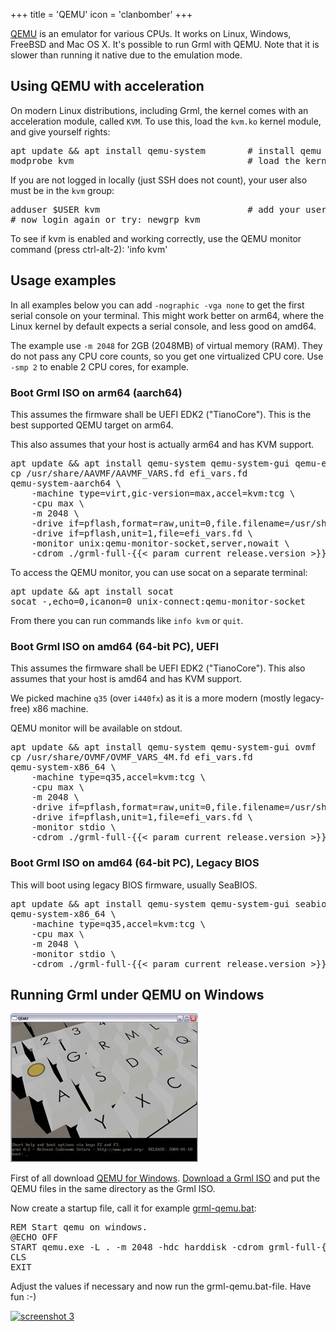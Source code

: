 +++
title = 'QEMU'
icon = 'clanbomber'
+++

[QEMU](https://www.qemu.org/) is an emulator for various CPUs.
It works on Linux, Windows, FreeBSD and Mac OS X.
It's possible to run Grml with QEMU.
Note that it is slower than running it native due to the emulation mode.

## Using QEMU with acceleration

On modern Linux distributions, including Grml, the kernel comes with an acceleration module, called `KVM`.
To use this, load the `kvm.ko` kernel module, and give yourself rights:

<pre class="rahmen">
apt update && apt install qemu-system        # install qemu
modprobe kvm                                 # load the kernel module
</pre>

If you are not logged in locally (just SSH does not count), your user also must be in the `kvm` group:
<pre class="rahmen">
adduser $USER kvm                            # add your user to kvm group
# now login again or try: newgrp kvm
</pre>


To see if kvm is enabled and working correctly, use the QEMU monitor command (press ctrl-alt-2): 'info kvm'

## Usage examples

In all examples below you can add `-nographic -vga none` to get the first serial console on your terminal.
This might work better on arm64, where the Linux kernel by default expects a serial console, and less good on amd64.

The example use `-m 2048` for 2GB (2048MB) of virtual memory (RAM).
They do not pass any CPU core counts, so you get one virtualized CPU core.
Use `-smp 2` to enable 2 CPU cores, for example.

### Boot Grml ISO on arm64 (aarch64)

This assumes the firmware shall be UEFI EDK2 ("TianoCore").
This is the best supported QEMU target on arm64.

This also assumes that your host is actually arm64 and has KVM support.

<pre class="rahmen">
apt update && apt install qemu-system qemu-system-gui qemu-efi-aarch64
cp /usr/share/AAVMF/AAVMF_VARS.fd efi_vars.fd
qemu-system-aarch64 \
    -machine type=virt,gic-version=max,accel=kvm:tcg \
    -cpu max \
    -m 2048 \
    -drive if=pflash,format=raw,unit=0,file.filename=/usr/share/AAVMF/AAVMF_CODE.no-secboot.fd,file.locking=off,readonly=on \
    -drive if=pflash,unit=1,file=efi_vars.fd \
    -monitor unix:qemu-monitor-socket,server,nowait \
    -cdrom ./grml-full-{{< param current_release.version >}}-arm64.iso
</pre>

To access the QEMU monitor, you can use socat on a separate terminal:

<pre class="rahmen">
apt update && apt install socat
socat -,echo=0,icanon=0 unix-connect:qemu-monitor-socket
</pre>

From there you can run commands like `info kvm` or `quit`.

### Boot Grml ISO on amd64 (64-bit PC), UEFI

This assumes the firmware shall be UEFI EDK2 ("TianoCore").
This also assumes that your host is amd64 and has KVM support.

We picked machine `q35` (over `i440fx`) as it is a more modern (mostly legacy-free) x86 machine.

QEMU monitor will be available on stdout.

<pre class="rahmen">
apt update && apt install qemu-system qemu-system-gui ovmf
cp /usr/share/OVMF/OVMF_VARS_4M.fd efi_vars.fd
qemu-system-x86_64 \
    -machine type=q35,accel=kvm:tcg \
    -cpu max \
    -m 2048 \
    -drive if=pflash,format=raw,unit=0,file.filename=/usr/share/OVMF/OVMF_CODE_4M.fd,file.locking=off,readonly=on \
    -drive if=pflash,unit=1,file=efi_vars.fd \
    -monitor stdio \
    -cdrom ./grml-full-{{< param current_release.version >}}-amd64.iso
</pre>

### Boot Grml ISO on amd64 (64-bit PC), Legacy BIOS

This will boot using legacy BIOS firmware, usually SeaBIOS.

<pre class="rahmen">
apt update && apt install qemu-system qemu-system-gui seabios
qemu-system-x86_64 \
    -machine type=q35,accel=kvm:tcg \
    -cpu max \
    -m 2048 \
    -monitor stdio \
    -cdrom ./grml-full-{{< param current_release.version >}}-amd64.iso
</pre>

## Running Grml under QEMU on Windows

<a href="qemu-1.png"><img style="border: 0" src="qemu-1.jpg" alt="screenshot 1" /></a>

First of all download <a href="https://www.qemu.org/download/#windows">QEMU for Windows</a>.
<a href="/download/">Download a Grml ISO</a> and put the QEMU files in the same directory as the Grml ISO.

Now create a startup file, call it for example <a href="grml-qemu.bat">grml-qemu.bat</a>:

<pre class="rahmen">
REM Start qemu on windows.
@ECHO OFF
START qemu.exe -L . -m 2048 -hdc harddisk -cdrom grml-full-{{< param current_release.version >}}-amd64.iso
CLS
EXIT
</pre>

Adjust the values if necessary and now run the grml-qemu.bat-file. Have fun :-)

<a href="/screenshots/qemu.jpg"><img style="border: 0" src="/screenshots/qemu_small.jpg" alt="screenshot 3" /></a>
